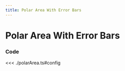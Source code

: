 ```yaml
---
title: Polar Area With Error Bars
---
```


# Polar Area With Error Bars

<script setup>
import {config as polarArea} from './polarArea';
</script>

<PolarAreaWithErrorBarsChart
  :options="polarArea.options"
  :data="polarArea.data"
/>

### Code

<<< ./polarArea.ts#config
